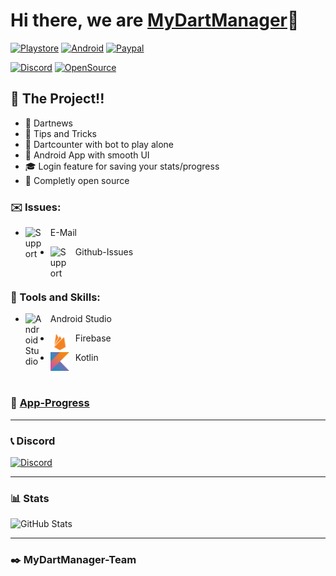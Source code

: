 # Hi there, we are [MyDartManager][website]👋 

[![Playstore](https://img.shields.io/badge/Google_Play-414141?style=for-the-badge&logo=google-play&logoColor=white)][playstore]
[![Android](https://img.shields.io/badge/Android-3DDC84?style=for-the-badge&logo=android&logoColor=white)][android]
[![Paypal](https://img.shields.io/badge/PayPal-00457C?style=for-the-badge&logo=paypal&logoColor=white)](https://www.paypal.com/de/home)
<br />

[![Discord](https://badgen.net/badge/icon/discord?icon=discord&label)][discord]
[![OpenSource](https://badgen.net/badge/Open%20Source%20%3F/Yes%21/blue?icon=github)][master]



## 📌 The Project!!

- 🎯 Dartnews
- 👯 Tips and Tricks
- 👑 Dartcounter with bot to play alone
- 📲 Android App with smooth UI
- 🎓 Login feature for saving your stats/progress
- 🔦 Completly open source

### ✉️ Issues:

- [<img align="left" alt="Support" width="30px" src="https://cdn.discordapp.com/attachments/822527756150505493/951871619792523304/new-mail.png" style="padding-right:10px;" />][Support] E-Mail

- [<img align="left" alt="Support" width="30px" src="https://cdn.discordapp.com/attachments/822527756150505493/951872176124985404/comments.png" style="padding-right:10px;" />][Issues] Github-Issues

<br />

### 🔧 Tools and Skills:

- [<img align="left" alt="Android Studio" width="30px" src="https://cdn.discordapp.com/attachments/942420781948862545/942425871304753173/android.png" style="padding-right:10px;" />][androids] Android Studio

- [<img align="left" alt="Firebase" width="30px" src="https://raw.githubusercontent.com/devicons/devicon/2ae2a900d2f041da66e950e4d48052658d850630/icons/firebase/firebase-plain.svg" style="padding-right:10px;" />](https://firebase.google.com/) Firebase

- [<img align="left" alt="Kotlin" width="30px" src="https://raw.githubusercontent.com/devicons/devicon/2ae2a900d2f041da66e950e4d48052658d850630/icons/kotlin/kotlin-original.svg" style="padding-right:10px;" />](https://kotlinlang.org/) Kotlin

<br />

### 📱 [App-Progress][master]


---
### 📞 Discord


[![Discord](https://discordapp.com/api/guilds/933793905344933979/widget.png?style=banner2)][discord]

---
### 📊 Stats

![GitHub Stats](https://github-readme-stats.vercel.app/api?username=MyDartManager&theme=radical)

---
### ✒️ MyDartManager-Team
[discord]: http://discord.mydartmanager.de/
[Support]: mailto:support@mydartmanager.de
[playstore]: dddd
[androids]: https://developer.android.com/studio/
[android]: https://www.android.com/intl/de_de/
[website]: dddd
[Issues]: https://github.com/MyDartManger/MyDartManager/issues
[master]: https://github.com/MyDartManger/MyDartManager/tree/master